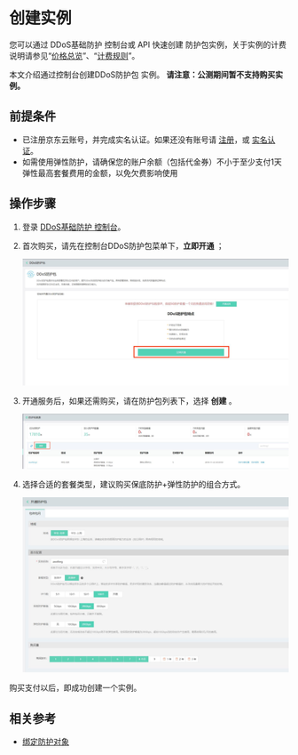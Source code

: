# 创建实例

您可以通过 DDoS基础防护 控制台或 API 快速创建 防护包实例，关于实例的计费说明请参见“[价格总览](../Pricing/Price-Overview.md)”、“[计费规则](../Pricing/Billing-Rules.md)”。

本文介绍通过控制台创建DDoS防护包 实例。
**请注意：公测期间暂不支持购买实例。**

## 前提条件
- 已注册京东云账号，并完成实名认证。如果还没有账号请 [注册](https://accounts.jdcloud.com/p/regPage?source=jdcloud&ReturnUrl=%2f%2fuc.jdcloud.com%2fpassport%2fcomplete%3freturnUrl%3dhttp%3A%2F%2Fuc.jdcloud.com%2Fredirect%2FloginRouter%3FreturnUrl%3Dhttps%253A%252F%252Fwww.jdcloud.com%252Fhelp%252Fdetail%252F734%252FisCatalog%252F1)，或 [实名认证](https://uc.jdcloud.com/account/certify)。
- 如需使用弹性防护，请确保您的账户余额（包括代金券）不小于至少支付1天弹性最高套餐费用的金额，以免欠费影响使用

## 操作步骤
1. 登录 [DDoS基础防护 控制台](https://antiddos-console.jdcloud.com/gz/ddos/list)。

2. 首次购买，请先在控制台DDoS防护包菜单下，**立即开通** ；

   ![防护包开通页](https://github.com/jdclouddocs/cn/blob/anti-ddos/image/Anti-DDoS-Protection-Package/防护包开通页.jpg)

3. 开通服务后，如果还需购买，请在防护包列表下，选择 **创建** 。

   ![防护包列表页](https://github.com/jdclouddocs/cn/blob/anti-ddos/image/Anti-DDoS-Protection-Package/防护包列表页.jpg)

3. 选择合适的套餐类型，建议购买保底防护+弹性防护的组合方式。

   ![防护包购买页](https://github.com/jdclouddocs/cn/blob/anti-ddos/image/Anti-DDoS-Protection-Package/防护包购买页.jpg)

购买支付以后，即成功创建一个实例。

## 相关参考
- [绑定防护对象](Bind-Protected-Resource.md)
